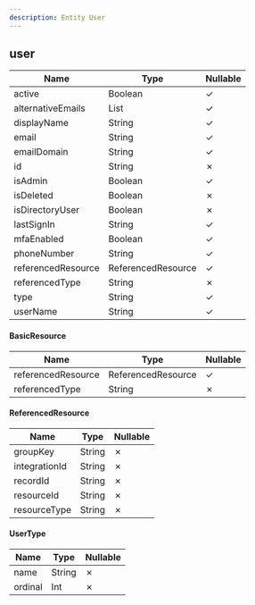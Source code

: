 ```yaml
---
description: Entity User
---
```

user
----

| **Name**           | **Type**           | **Nullable** |
| ------------------ | ------------------ | ------------ |
| active             | Boolean            | &check;      |
| alternativeEmails  | List<String>       | &check;      |
| displayName        | String             | &check;      |
| email              | String             | &check;      |
| emailDomain        | String             | &check;      |
| id                 | String             | &cross;      |
| isAdmin            | Boolean            | &check;      |
| isDeleted          | Boolean            | &cross;      |
| isDirectoryUser    | Boolean            | &cross;      |
| lastSignIn         | String             | &check;      |
| mfaEnabled         | Boolean            | &check;      |
| phoneNumber        | String             | &check;      |
| referencedResource | ReferencedResource | &check;      |
| referencedType     | String             | &cross;      |
| type               | String             | &check;      |
| userName           | String             | &check;      |

#### BasicResource
| **Name**           | **Type**           | **Nullable** |
| ------------------ | ------------------ | ------------ |
| referencedResource | ReferencedResource | &check;      |
| referencedType     | String             | &cross;      |

#### ReferencedResource
| **Name**      | **Type** | **Nullable** |
| ------------- | -------- | ------------ |
| groupKey      | String   | &cross;      |
| integrationId | String   | &cross;      |
| recordId      | String   | &cross;      |
| resourceId    | String   | &cross;      |
| resourceType  | String   | &cross;      |

#### UserType
| **Name** | **Type** | **Nullable** |
| -------- | -------- | ------------ |
| name     | String   | &cross;      |
| ordinal  | Int      | &cross;      |
